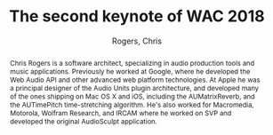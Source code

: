 --- 
title: "The second keynote of WAC 2018" 
abstract: "Chris Rogers is a software architect, specializing in audio production tools and music applications. Previously he worked at Google, where he developed the Web Audio API and other advanced web platform technologies. At Apple he was a principal designer of the Audio Units plugin architecture, and developed many of the ones shipping on Mac OS X and iOS, including the AUMatrixReverb, and the AUTimePitch time-stretching algorithm. He's also worked for Macromedia, Motorola, Wolfram Research, and IRCAM where he worked on SVP and developed the original AudioSculpt application." 
address: "Berlin" 
author: "Rogers, Chris"
webAuthor: "Chris Rogers" 
booktitle: "Proceedings of the International Web Audio Conference" 
editor: "Monschke, Jan and Guttandin, Christoph and Schnell, Norbert and Jenkinson, Thomas and Schaedler, Jack" 
month: "September"
pages: "" 
publisher: "TU Berlin" 
series: "WAC '18"
track: "Keynote"  
year: "2018" 
id: "2018_KN2" 
tags: year2018
media: https://www.youtube.com/watch?v=iXxxQYOicy8 
pdflink: none
ISSN: 2663-5844
---